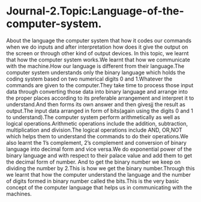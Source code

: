 # Journal-2.Topic:Language-of-the-computer-system.
About the language the computer system that how it codes our commands when we do inputs and after interpretation how does it give the output on the screen or through other kind of output devices.
In this topic, we learnt that how the computer system works.We learnt that how we communicate with the machine.How our language is different from their language.The computer system understands only the binary language which holds the coding system based on two numerical digits 0 and 1.Whatever the commands are given to the computer.They take time to process those input data through converting those data into binary language and arrange into the proper places according to its preferable arrangement and interpret it to understand.And then forms its own answer and then givesjj the result as output.The input data arranged in form of bits(again using the digits 0 and 1 to understand).The computer system perform arithmetically as well as logical operations.Arithmetic operations include the addition, subtraction, multiplication and division.The logical operations include AND, OR,NOT which helps them to understand the commands to do their operations.We also learnt the 1’s complement, 2’s complement  and conversion of binary language into decimal form and vice versa.We do exponential power of the binary language and with respect to their palace value and add them to get the decimal form of number. And to get the binary number we keep on dividing the number by 2.This is how we get the binary number.Through this we learnt that how the computer understand the language and the number of digits formed in binary number called the bits.This is the very basic concept of the computer language that helps us in communicating with the machines.
